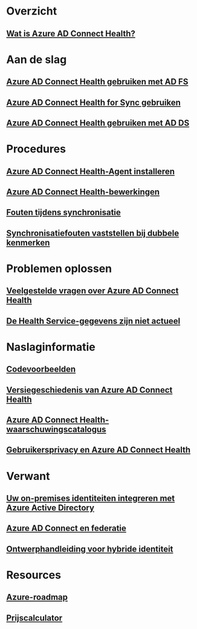 # Overzicht
## [Wat is Azure AD Connect Health?](active-directory-aadconnect-health.md)

# Aan de slag
## [Azure AD Connect Health gebruiken met AD FS](active-directory-aadconnect-health-adfs.md)
## [Azure AD Connect Health for Sync gebruiken](active-directory-aadconnect-health-sync.md)
## [Azure AD Connect Health gebruiken met AD DS](active-directory-aadconnect-health-adds.md)

# Procedures
## [Azure AD Connect Health-Agent installeren](active-directory-aadconnect-health-agent-install.md)
## [Azure AD Connect Health-bewerkingen](active-directory-aadconnect-health-operations.md)
## [Fouten tijdens synchronisatie](../active-directory-aadconnect-troubleshoot-sync-errors.md)
## [Synchronisatiefouten vaststellen bij dubbele kenmerken](active-directory-aadconnect-health-diagnose-sync-errors.md)

# Problemen oplossen
## [Veelgestelde vragen over Azure AD Connect Health](active-directory-aadconnect-health-faq.md)
## [De Health Service-gegevens zijn niet actueel](active-directory-aadconnect-health-data-freshness.md)

# Naslaginformatie
## [Codevoorbeelden](https://azure.microsoft.com/resources/samples/?service=active-directory)
## [Versiegeschiedenis van Azure AD Connect Health](active-directory-aadconnect-health-version-history.md)
## [Azure AD Connect Health-waarschuwingscatalogus](active-directory-aadconnect-health-alert-catalog.md)
## [Gebruikersprivacy en Azure AD Connect Health](active-directory-aadconnect-health-gdpr.md)

# Verwant
## [Uw on-premises identiteiten integreren met Azure Active Directory](../active-directory-aadconnect.md)
## [Azure AD Connect en federatie](../active-directory-aadconnectfed-whatis.md)
## [Ontwerphandleiding voor hybride identiteit](../active-directory-hybrid-identity-design-considerations-overview.md)

# Resources
## [Azure-roadmap](https://azure.microsoft.com/roadmap/?category=security-identity)
## [Prijscalculator](https://azure.microsoft.com/pricing/calculator/)
